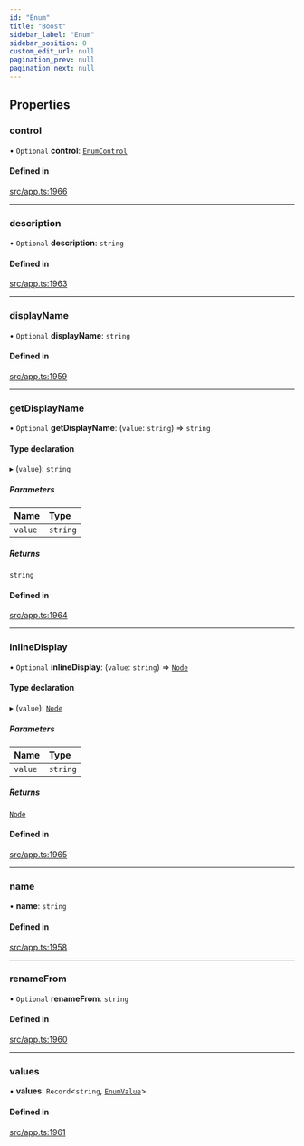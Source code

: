 ```yaml
---
id: "Enum"
title: "Boost"
sidebar_label: "Enum"
sidebar_position: 0
custom_edit_url: null
pagination_prev: null
pagination_next: null
---
```


## Properties

### control

• `Optional` **control**: [`EnumControl`](../modules.md#enumcontrol)

#### Defined in

[src/app.ts:1966](https://github.com/yolmio/boost/blob/b239488/src/app.ts#L1966)

___

### description

• `Optional` **description**: `string`

#### Defined in

[src/app.ts:1963](https://github.com/yolmio/boost/blob/b239488/src/app.ts#L1963)

___

### displayName

• `Optional` **displayName**: `string`

#### Defined in

[src/app.ts:1959](https://github.com/yolmio/boost/blob/b239488/src/app.ts#L1959)

___

### getDisplayName

• `Optional` **getDisplayName**: (`value`: `string`) => `string`

#### Type declaration

▸ (`value`): `string`

##### Parameters

| Name | Type |
| :------ | :------ |
| `value` | `string` |

##### Returns

`string`

#### Defined in

[src/app.ts:1964](https://github.com/yolmio/boost/blob/b239488/src/app.ts#L1964)

___

### inlineDisplay

• `Optional` **inlineDisplay**: (`value`: `string`) => [`Node`](../modules.md#node)

#### Type declaration

▸ (`value`): [`Node`](../modules.md#node)

##### Parameters

| Name | Type |
| :------ | :------ |
| `value` | `string` |

##### Returns

[`Node`](../modules.md#node)

#### Defined in

[src/app.ts:1965](https://github.com/yolmio/boost/blob/b239488/src/app.ts#L1965)

___

### name

• **name**: `string`

#### Defined in

[src/app.ts:1958](https://github.com/yolmio/boost/blob/b239488/src/app.ts#L1958)

___

### renameFrom

• `Optional` **renameFrom**: `string`

#### Defined in

[src/app.ts:1960](https://github.com/yolmio/boost/blob/b239488/src/app.ts#L1960)

___

### values

• **values**: `Record`<`string`, [`EnumValue`](EnumValue.md)\>

#### Defined in

[src/app.ts:1961](https://github.com/yolmio/boost/blob/b239488/src/app.ts#L1961)
